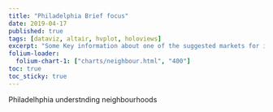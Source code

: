 ```yaml
---
title: "Philadelphia Brief focus"
date: 2019-04-17
published: true
tags: [dataviz, altair, hvplot, holoviews]
excerpt: "Some Key information about one of the suggested markets for investment Philadelphia"
folium-loader:
  folium-chart-1: ["charts/neighbour.html", "400"]
toc: true
toc_sticky: true
---
```


Philadelhphia understnding neighbourhoods

<div id="folium-chart-1"></div>
